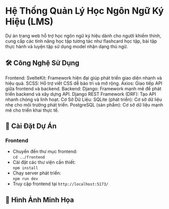 # Hệ Thống Quản Lý Học Ngôn Ngữ Ký Hiệu (LMS)
Dự án trang web hỗ trợ học ngôn ngữ ký hiệu dành cho người khiếm thính, cung cấp các tính năng học tập tương tác như flashcard học tập, bài tập thực hành và luyện tập sử dụng model nhận dạng thủ ngữ.

## 🛠️ Công Nghệ Sử Dụng 
Frontend:
SvelteKit: Framework hiện đại giúp phát triển giao diện nhanh và hiệu quả.
SCSS: Hỗ trợ viết CSS dễ bảo trì và mở rộng.
Axios: Giao tiếp API giữa frontend và backend.
Backend:
Django: Framework mạnh mẽ để phát triển backend và xây dựng API.
Django REST Framework (DRF): Tạo API nhanh chóng và linh hoạt.
Cơ Sở Dữ Liệu:
SQLite (phát triển): Cơ sở dữ liệu nhẹ cho môi trường phát triển.
PostgreSQL (sản phẩm): Cơ sở dữ liệu mạnh mẽ cho triển khai thực tế.

## 🚀 Cài Đặt Dự Án
### Frontend
- Chuyển đến thư mục frontend:  
`cd ../frontend`  
- Cài đặt các thư viện cần thiết:  
`npm install`  
- Chạy server phát triển:  
`npm run dev`  
- Truy cập frontend tại `http://localhost:5173/`

## 📸 Hình Ảnh Minh Họa
